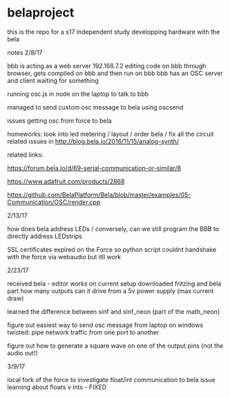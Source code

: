 # belaproject
this is the repo for a s17 independent study developping hardware with the bela 

notes 2/8/17

bbb is acting as a web server 192.168.7.2 
editing code on bbb through browser, gets compiled on bbb and then run on bbb
bbb has an OSC server and client waiting for something 

running osc.js in node on the laptop to talk to bbb 

managed to send custom osc message to bela using oscsend 

issues getting osc from force to bela 

homeworks: look into led metering / layout / order bela / fix all the circuit related issues in http://blog.bela.io/2016/11/15/analog-synth/

related links: 

https://forum.bela.io/d/69-serial-communication-or-similar/8

https://www.adafruit.com/products/2868  

https://github.com/BelaPlatform/Bela/blob/master/examples/05-Communication/OSC/render.cpp

2/13/17

how does bela address LEDs / conversely, can we still program the BBB to directly address LEDstrips  

SSL certificates expired on the Force so python script couldnt handshake with the force via webaudio but itll work 

2/23/17

received bela - editor works on current setup 
downloaded fritzing and bela part 
how many outputs can it drive from a 5v power supply (max current draw)

learned the difference between sinf and sinf_neon (part of the math_neon)

figure out easiest way to send osc message from laptop on windows
twisted: pipe network traffic from one port to another 

figure out how to generate a square wave on one of the output pins (not the audio out!) 

3/9/17

local fork of the force to investigate float/int communication to bela issue 
learning about floats v ints - FIXED

